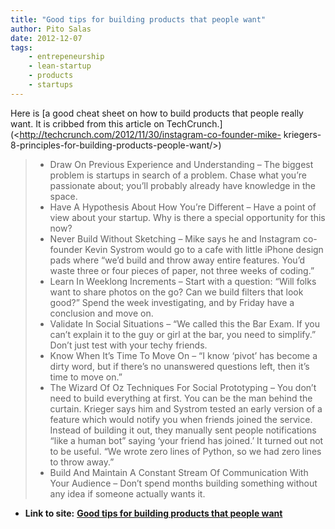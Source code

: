 ```yaml
---
title: "Good tips for building products that people want"
author: Pito Salas
date: 2012-12-07
tags:
    - entrepeneurship
    - lean-startup
    - products
    - startups
---
```


Here is [a good cheat sheet on how to build products that people really want.
It is cribbed from this article on
TechCrunch.](<http://techcrunch.com/2012/11/30/instagram-co-founder-mike-
kriegers-8-principles-for-building-products-people-want/>)

>   * Draw On Previous Experience and Understanding – The biggest problem is
> startups in search of a problem. Chase what you’re passionate about; you’ll
> probably already have knowledge in the space.
>   * Have A Hypothesis About How You’re Different – Have a point of view
> about your startup. Why is there a special opportunity for this now?
>   * Never Build Without Sketching – Mike says he and Instagram co-founder
> Kevin Systrom would go to a cafe with little iPhone design pads where “we’d
> build and throw away entire features. You’d waste three or four pieces of
> paper, not three weeks of coding.”
>   * Learn In Weeklong Increments – Start with a question: “Will folks want
> to share photos on the go? Can we build filters that look good?” Spend the
> week investigating, and by Friday have a conclusion and move on.
>   * Validate In Social Situations – “We called this the Bar Exam. If you
> can’t explain it to the guy or girl at the bar, you need to simplify.” Don’t
> just test with your techy friends.
>   * Know When It’s Time To Move On – “I know ‘pivot’ has become a dirty
> word, but if there’s no unanswered questions left, then it’s time to move
> on.”
>   * The Wizard Of Oz Techniques For Social Prototyping – You don’t need to
> build everything at first. You can be the man behind the curtain. Krieger
> says him and Systrom tested an early version of a feature which would notify
> you when friends joined the service. Instead of building it out, they
> manually sent people notifications “like a human bot” saying ‘your friend
> has joined.’ It turned out not to be useful. “We wrote zero lines of Python,
> so we had zero lines to throw away.”
>   * Build And Maintain A Constant Stream Of Communication With Your Audience
> – Don’t spend months building something without any idea if someone actually
> wants it.
>


* **Link to site:** **[Good tips for building products that people want](None)**
